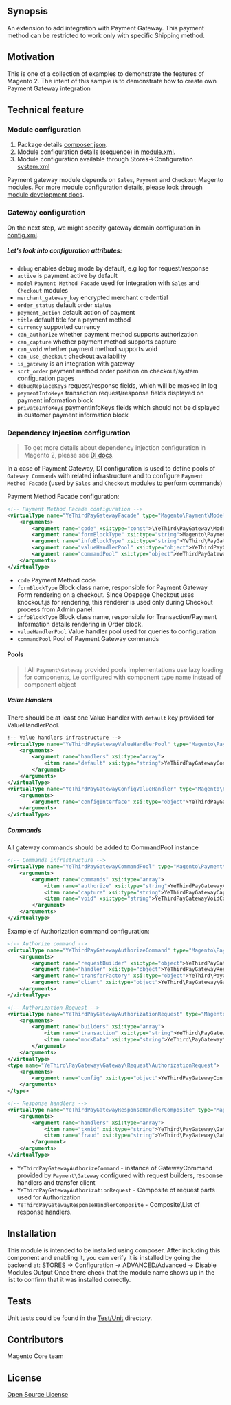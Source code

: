 ## Synopsis
An extension to add integration with Payment Gateway.
This payment method can be restricted to work only with specific Shipping method.

## Motivation
This is one of a collection of examples to demonstrate the features of Magento 2.  The intent of this sample is to demonstrate how to create own Payment Gateway integration

## Technical feature

### Module configuration
1. Package details [composer.json](composer.json).
2. Module configuration details (sequence) in [module.xml](etc/module.xml).
3. Module configuration available through Stores->Configuration [system.xml](etc/adminhtml/system.xml)

Payment gateway module depends on `Sales`, `Payment` and `Checkout` Magento modules.
For more module configuration details, please look through [module development docs](http://devdocs.magento.com/guides/v2.0/extension-dev-guide/module-load-order.html).

### Gateway configuration
On the next step, we might specify gateway domain configuration in [config.xml](etc/config.xml).

##### Let's look into configuration attributes:
 * <code>debug</code> enables debug mode by default, e.g log for request/response
 * <code>active</code> is payment active by default
 * <code>model</code> `Payment Method Facade` used for integration with `Sales` and `Checkout` modules
 * <code>merchant_gateway_key</code> encrypted merchant credential
 * <code>order_status</code> default order status
 * <code>payment_action</code> default action of payment
 * <code>title</code> default title for a payment method
 * <code>currency</code> supported currency
 * <code>can_authorize</code> whether payment method supports authorization
 * <code>can_capture</code> whether payment method supports capture
 * <code>can_void</code> whether payment method supports void
 * <code>can_use_checkout</code> checkout availability
 * <code>is_gateway</code> is an integration with gateway
 * <code>sort_order</code> payment method order position on checkout/system configuration pages
 * <code>debugReplaceKeys</code> request/response fields, which will be masked in log
 * <code>paymentInfoKeys</code> transaction request/response fields displayed on payment information block
 * <code>privateInfoKeys</code> paymentInfoKeys fields which should not be displayed in customer payment information block

### Dependency Injection configuration
> To get more details about dependency injection configuration in Magento 2, please see [DI docs](http://devdocs.magento.com/guides/v2.0/extension-dev-guide/depend-inj.html).

In a case of Payment Gateway, DI configuration is used to define pools of `Gateway Commands` with related infrastructure and to configure `Payment Method Facade` (used by `Sales` and `Checkout` modules to perform commands)

Payment Method Facade configuration:
```xml
<!-- Payment Method Facade configuration -->
<virtualType name="YeThirdPayGatewayFacade" type="Magento\Payment\Model\Method\Adapter">
    <arguments>
        <argument name="code" xsi:type="const">\YeThird\PayGateway\Model\Ui\ConfigProvider::CODE</argument>
        <argument name="formBlockType" xsi:type="string">Magento\Payment\Block\Form</argument>
        <argument name="infoBlockType" xsi:type="string">YeThird\PayGateway\Block\Info</argument>
        <argument name="valueHandlerPool" xsi:type="object">YeThirdPayGatewayValueHandlerPool</argument>
        <argument name="commandPool" xsi:type="object">YeThirdPayGatewayCommandPool</argument>
    </arguments>
</virtualType>
```
 * <code>code</code> Payment Method code
 * <code>formBlockType</code> Block class name, responsible for Payment Gateway Form rendering on a checkout.
  Since Opepage Checkout uses knockout.js for rendering, this renderer is used only during Checkout process from Admin panel.
 * <code>infoBlockType</code> Block class name, responsible for Transaction/Payment Information details rendering in Order block.
 * <code>valueHandlerPool</code> Value handler pool used for queries to configuration
 * <code>commandPool</code> Pool of Payment Gateway commands


#### Pools
> ! All `Payment\Gateway` provided pools implementations use lazy loading for components, i.e configured with component type name instead of component object

##### Value Handlers
There should be at least one Value Handler with `default` key provided for ValueHandlerPool.

```xml
!-- Value handlers infrastructure -->
<virtualType name="YeThirdPayGatewayValueHandlerPool" type="Magento\Payment\Gateway\Config\ValueHandlerPool">
    <arguments>
        <argument name="handlers" xsi:type="array">
            <item name="default" xsi:type="string">YeThirdPayGatewayConfigValueHandler</item>
        </argument>
    </arguments>
</virtualType>
<virtualType name="YeThirdPayGatewayConfigValueHandler" type="Magento\Payment\Gateway\Config\ConfigValueHandler">
    <arguments>
        <argument name="configInterface" xsi:type="object">YeThirdPayGatewayConfig</argument>
    </arguments>
</virtualType>
```

##### Commands
All gateway commands should be added to CommandPool instance
```xml
<!-- Commands infrastructure -->
<virtualType name="YeThirdPayGatewayCommandPool" type="Magento\Payment\Gateway\Command\CommandPool">
    <arguments>
        <argument name="commands" xsi:type="array">
            <item name="authorize" xsi:type="string">YeThirdPayGatewayAuthorizeCommand</item>
            <item name="capture" xsi:type="string">YeThirdPayGatewayCaptureCommand</item>
            <item name="void" xsi:type="string">YeThirdPayGatewayVoidCommand</item>
        </argument>
    </arguments>
</virtualType>
```

Example of Authorization command configuration:
```xml
<!-- Authorize command -->
<virtualType name="YeThirdPayGatewayAuthorizeCommand" type="Magento\Payment\Gateway\Command\GatewayCommand">
    <arguments>
        <argument name="requestBuilder" xsi:type="object">YeThirdPayGatewayAuthorizationRequest</argument>
        <argument name="handler" xsi:type="object">YeThirdPayGatewayResponseHandlerComposite</argument>
        <argument name="transferFactory" xsi:type="object">YeThird\PayGateway\Gateway\Http\TransferFactory</argument>
        <argument name="client" xsi:type="object">YeThird\PayGateway\Gateway\Http\Client\ClientMock</argument>
    </arguments>
</virtualType>

<!-- Authorization Request -->
<virtualType name="YeThirdPayGatewayAuthorizationRequest" type="Magento\Payment\Gateway\Request\BuilderComposite">
    <arguments>
        <argument name="builders" xsi:type="array">
            <item name="transaction" xsi:type="string">YeThird\PayGateway\Gateway\Request\AuthorizationRequest</item>
            <item name="mockData" xsi:type="string">YeThird\PayGateway\Gateway\Request\MockDataRequest</item>
        </argument>
    </arguments>
</virtualType>
<type name="YeThird\PayGateway\Gateway\Request\AuthorizationRequest">
    <arguments>
        <argument name="config" xsi:type="object">YeThirdPayGatewayConfig</argument>
    </arguments>
</type>

<!-- Response handlers -->
<virtualType name="YeThirdPayGatewayResponseHandlerComposite" type="Magento\Payment\Gateway\Response\HandlerChain">
    <arguments>
        <argument name="handlers" xsi:type="array">
            <item name="txnid" xsi:type="string">YeThird\PayGateway\Gateway\Response\TxnIdHandler</item>
            <item name="fraud" xsi:type="string">YeThird\PayGateway\Gateway\Response\FraudHandler</item>
        </argument>
    </arguments>
</virtualType>
```
* `YeThirdPayGatewayAuthorizeCommand` - instance of GatewayCommand provided by `Payment\Gateway` configured with request builders, response handlers and transfer client
* `YeThirdPayGatewayAuthorizationRequest` - Composite of request parts used for Authorization
* `YeThirdPayGatewayResponseHandlerComposite` - Composite\List of response handlers.

## Installation
This module is intended to be installed using composer.  After including this component and enabling it, you can verify it is installed by going the backend at:
STORES -> Configuration -> ADVANCED/Advanced ->  Disable Modules Output
Once there check that the module name shows up in the list to confirm that it was installed correctly.

## Tests
Unit tests could be found in the [Test/Unit](Test/Unit) directory.

## Contributors
Magento Core team

## License
[Open Source License](LICENSE.txt)